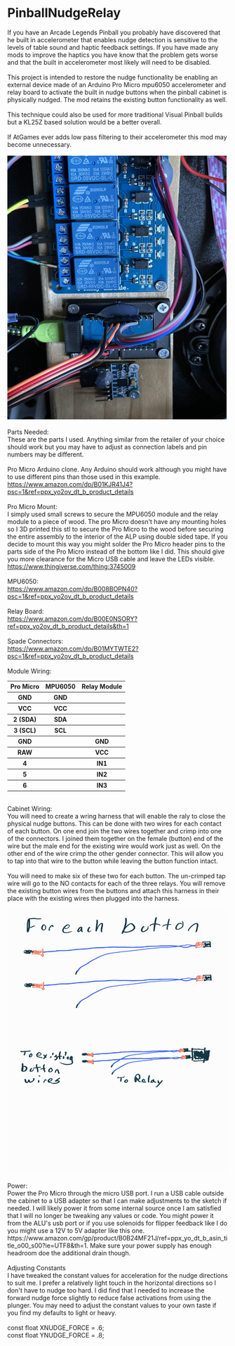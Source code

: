 # PinballNudgeRelay

If you have an Arcade Legends Pinball you probably have discovered that he built in accelerometer that enables nudge detection is sensitive to the levels
of table sound and haptic feedback settings.  If you have made any mods to improve the haptics you have know that the problem gets worse and that the built in accelerometer most likely will need to be disabled.
<BR><BR>
This project is intended to restore the nudge functionality be enabling an external device made of an Arduino Pro Micro mpu6050 accelerometer and relay
board to activate the built in nudge buttons when the pinball cabinet is physically nudged.  The mod retains the existing button functionality as well.
<BR><BR>
This technique could also be used for more traditional Visual Pinball builds but a KL25Z based solution would be a better overall.
<BR><BR>
If AtGames ever adds low pass filtering to their accelerometer this mod may become unnecessary.
<BR>
<BR>
<img src="https://github.com/j2robin/PinballNudgeRelay/blob/main/PinballNudgeRelay.jpg" alt="Fig1" width="500" height="600"></img>
<BR><BR>
Parts Needed:
<BR>
These are the parts I used.  Anything similar from the retailer of your choice should work but you may have to adjust as connection labels and pin numbers may be different.
<BR>
<BR>
Pro Micro Arduino clone.  Any Arduino should work although you might have to use different pins than those used in this example.
<BR>
https://www.amazon.com/dp/B01KJR41J4?psc=1&ref=ppx_yo2ov_dt_b_product_details
<BR>
<BR>
Pro Micro Mount:<BR>
I simply used small screws to secure the MPU6050 module and the relay module to a piece of wood.  The pro Micro doesn't have any mounting holes so I 3D printed this stl to secure the Pro Micro to the wood before securing the entire assembly to the interior of the ALP using double sided tape.  If you decide to mount this way you might solder the Pro Micro header pins to the parts side of the Pro Micro instead of the bottom like I did.  This should give you more clearance for the Micro USB cable and leave the LEDs visible.
https://www.thingiverse.com/thing:3745009
<BR><BR>
MPU6050:
<BR>
https://www.amazon.com/dp/B008BOPN40?psc=1&ref=ppx_yo2ov_dt_b_product_details
<BR>
<BR>
Relay Board:
<BR>
https://www.amazon.com/dp/B00E0NSORY?ref=ppx_yo2ov_dt_b_product_details&th=1
<BR>
<BR>
Spade Connectors:
<BR>
https://www.amazon.com/dp/B01MYTWTE2?psc=1&ref=ppx_yo2ov_dt_b_product_details
<BR>
<BR>
Module Wiring:<BR>
<table>
  <tr><th>Pro Micro</th><th>MPU6050</th><th>Relay Module</th></tr>
  <tr><th>GND</th><th>GND</th><th></th></tr>
  <tr><th>VCC</th><th>VCC</th><th></th></tr>
  <tr><th>2 (SDA)</th><th>SDA</th><th></th></tr>
  <tr><th>3 (SCL)</th><th>SCL</th><th></th></tr>
  <tr><th>GND</th> <th></th><th>GND</th></tr>
  <tr><th>RAW</th> <th></th><th>VCC</th></tr>
  <tr><th>4</th> <th></th><th>IN1</th></tr>
  <tr><th>5</th> <th></th><th>IN2</th></tr>
  <tr><th>6</th> <th></th><th>IN3</th></tr>
</table>
<BR>
Cabinet Wiring:<BR>
You will need to create a wring harness that will enable the raly to close the physical nudge buttons.  This can be done with two wires for each contact of each button.  On one end join the two wires together and crimp into one of the connectors.  I joined them together on the female (button) end of the wire but the male end for the existing wire would work just as well. On the other end of the wire crimp the other gender connector.  This will allow you to tap into that wire to the button while leaving the button function intact.
<BR><BR>
You will need to make six of these two for each button.  The un-crimped tap wire will go to the NO contacts for each of the three relays.  You will remove the existing button wires from the buttons and attach this harness in their place with the existing wires then plugged into the harness.
<BR>
<BR>
<img src="https://github.com/j2robin/PinballNudgeRelay/blob/main/Pinball%20wiring%20Diagram.jpg" alt="Fig2" width="500" height="600"></img>
<BR><BR>
Power:<BR>
Power the Pro Micro through the micro USB port.  I run a USB cable outside the cabinet to a USB adapter so that I can make adjustments to the sketch if needed.  I will likely power it from some internal source once I am satisfied that I will no longer be tweaking any values or code.  You might power it from the ALU's usb port or if you use solenoids for flipper feedback like I do you might use a 12V to 5V adapter like this one.  https://www.amazon.com/gp/product/B0B24MF21J/ref=ppx_yo_dt_b_asin_title_o00_s00?ie=UTF8&th=1. Make sure your power supply has enough headroom doe the additional drain though.
<BR><BR>
Adjusting Constants<BR>
I have tweaked the constant values for acceleration for the nudge directions to suit me.  I prefer a relatively light touch in the horizontal directions so I don't have to nudge too hard.  I did find that I needed to increase the forward nudge force slightly to reduce false activations from using the plunger.  You may need to adjust the constant values to your own taste if you find my defaults to light or heavy.
<BR><BR>
const float XNUDGE_FORCE = .6;<BR>
const float YNUDGE_FORCE = .8;
